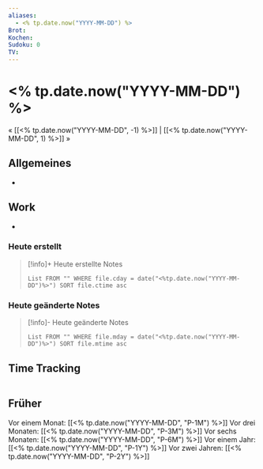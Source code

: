 ```yaml
---
aliases:
  - <% tp.date.now("YYYY-MM-DD") %>
Brot: 
Kochen: 
Sudoku: 0
TV: 
---
```

# <% tp.date.now("YYYY-MM-DD") %>

« [[<% tp.date.now("YYYY-MM-DD", -1) %>]] | [[<% tp.date.now("YYYY-MM-DD", 1) %>]] »

## Allgemeines

- 

## Work

- 

### Heute erstellt

> [!info]+ Heute erstellte Notes
>
> ```dataview
> List FROM "" WHERE file.cday = date("<%tp.date.now("YYYY-MM-DD")%>") SORT file.ctime asc
> ```

### Heute geänderte Notes

> [!info]- Heute geänderte Notes
>
>```dataview
>List FROM "" WHERE file.mday = date("<%tp.date.now("YYYY-MM-DD")%>") SORT file.mtime asc
>```

## Time Tracking

```simple-time-tracker
```

## Früher

Vor einem Monat: [[<% tp.date.now("YYYY-MM-DD", "P-1M") %>]]
Vor drei Monaten: [[<% tp.date.now("YYYY-MM-DD", "P-3M") %>]]
Vor sechs Monaten: [[<% tp.date.now("YYYY-MM-DD", "P-6M") %>]]
Vor einem Jahr: [[<% tp.date.now("YYYY-MM-DD", "P-1Y") %>]]
Vor zwei Jahren: [[<% tp.date.now("YYYY-MM-DD", "P-2Y") %>]]
